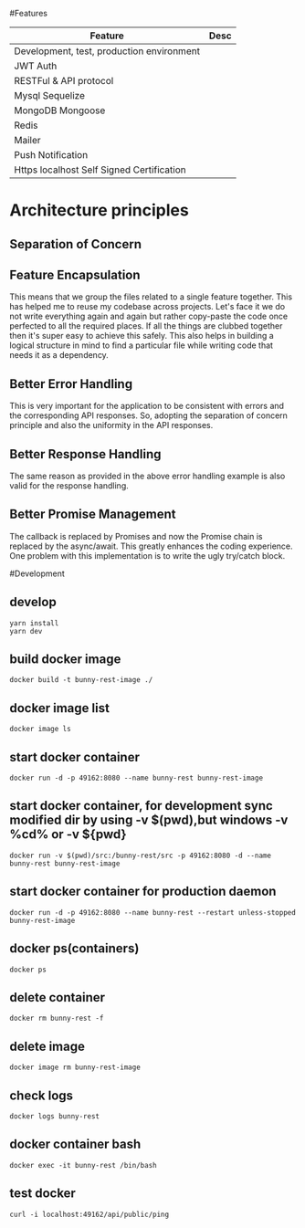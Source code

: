 #Features
<table>
<thead><tr><th>Feature</th><th>Desc</th></tr></thead>
<tbody>
<tr><td>Development, test, production environment</td><td></td></tr>
<tr><td>JWT Auth</td><td>  </td></tr>
<tr><td>RESTFul & API protocol</td><td></td></tr>
<tr><td>Mysql Sequelize</td><td></td></tr>
<tr><td>MongoDB Mongoose</td><td></td></tr>
<tr><td>Redis</td><td></td></tr>
<tr><td>Mailer</td><td></td></tr>
<tr><td>Push Notification</td><td></td></tr>
<tr><td>Https localhost Self Signed Certification</td><td></td></tr>
</tbody>
</table>

# Architecture principles

## Separation of Concern

## Feature Encapsulation

This means that we group the files related to a single feature together. This has helped me to reuse my codebase across projects. Let's face it we do not write everything again and again but rather copy-paste the code once perfected to all the required places. If all the things are clubbed together then it's super easy to achieve this safely. This also helps in building a logical structure in mind to find a particular file while writing code that needs it as a dependency.

## Better Error Handling
This is very important for the application to be consistent with errors and the corresponding API responses. So, adopting the separation of concern principle and also the uniformity in the API responses.
## Better Response Handling
The same reason as provided in the above error handling example is also valid for the response handling. 
## Better Promise Management
The callback is replaced by Promises and now the Promise chain is replaced by the async/await. This greatly enhances the coding experience. One problem with this implementation is to write the ugly try/catch block.
<!--## Robust Unit Tests
The primary purpose of Unit-test is not to detect incorrect grammar but to validate behaviors of logics.-->

<!--## Simple Deployability
Dockerfile and docker-compose.yml to simplify the deployment of the application. It is also possible to manually deploy the application.-->


#Development

## develop
```shell script
yarn install
yarn dev
```

## build docker image
```shell script
docker build -t bunny-rest-image ./
```

## docker image list
```shell script
docker image ls
```
## start docker container
```shell script
docker run -d -p 49162:8080 --name bunny-rest bunny-rest-image
```

##  start docker container, for development sync modified dir by using -v $(pwd),but windows -v %cd% or -v ${pwd}
```shell script
docker run -v $(pwd)/src:/bunny-rest/src -p 49162:8080 -d --name bunny-rest bunny-rest-image

```

##  start docker container for production daemon
```shell script
docker run -d -p 49162:8080 --name bunny-rest --restart unless-stopped bunny-rest-image
```
## docker ps(containers)
```shell script
docker ps
```

## delete container
```shell script
docker rm bunny-rest -f
```

## delete image
```shell script
docker image rm bunny-rest-image
```

## check logs
```shell script
docker logs bunny-rest
```

## docker container bash
```shell script
docker exec -it bunny-rest /bin/bash
```

## test docker
```shell script
curl -i localhost:49162/api/public/ping
```
